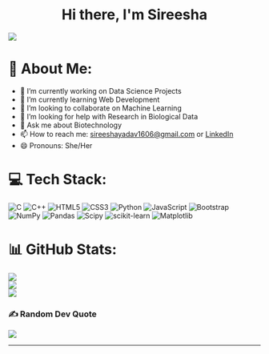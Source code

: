 <h1 align="center">Hi there, I'm Sireesha</h1>

[![](https://visitcount.itsvg.in/api?id=sireesha-16&icon=0&color=0)](https://visitcount.itsvg.in)

# 💫 About Me:

- 🔭 I’m currently working on Data Science Projects
- 🌱 I’m currently learning Web Development
- 👯 I’m looking to collaborate on Machine Learning
- 🤔 I’m looking for help with Research in Biological Data
- 💬 Ask me about Biotechnology
- 📫 How to reach me: [sireeshayadav1606@gmail.com](sireeshayadav1606@gmail.com) or [LinkedIn](https://www.linkedin.com/in/sireesha-s-8171bb289/)
- 😄 Pronouns: She/Her



# 💻 Tech Stack:
![C](https://img.shields.io/badge/c-%2300599C.svg?style=for-the-badge&logo=c&logoColor=white) ![C++](https://img.shields.io/badge/c++-%2300599C.svg?style=for-the-badge&logo=c%2B%2B&logoColor=white) ![HTML5](https://img.shields.io/badge/html5-%23E34F26.svg?style=for-the-badge&logo=html5&logoColor=white) ![CSS3](https://img.shields.io/badge/css3-%231572B6.svg?style=for-the-badge&logo=css3&logoColor=white) ![Python](https://img.shields.io/badge/python-3670A0?style=for-the-badge&logo=python&logoColor=ffdd54) ![JavaScript](https://img.shields.io/badge/javascript-%23323330.svg?style=for-the-badge&logo=javascript&logoColor=%23F7DF1E) ![Bootstrap](https://img.shields.io/badge/bootstrap-%238511FA.svg?style=for-the-badge&logo=bootstrap&logoColor=white) ![NumPy](https://img.shields.io/badge/numpy-%23013243.svg?style=for-the-badge&logo=numpy&logoColor=white) ![Pandas](https://img.shields.io/badge/pandas-%23150458.svg?style=for-the-badge&logo=pandas&logoColor=white) ![Scipy](https://img.shields.io/badge/SciPy-%230C55A5.svg?style=for-the-badge&logo=scipy&logoColor=%white) ![scikit-learn](https://img.shields.io/badge/scikit--learn-%23F7931E.svg?style=for-the-badge&logo=scikit-learn&logoColor=white) ![Matplotlib](https://img.shields.io/badge/Matplotlib-%23ffffff.svg?style=for-the-badge&logo=Matplotlib&logoColor=black)
# 📊 GitHub Stats:
![](https://github-readme-stats.vercel.app/api?username=sireesha-16&theme=dark&hide_border=false&include_all_commits=false&count_private=false)<br/>
![](https://github-readme-streak-stats.herokuapp.com/?user=sireesha-16&theme=dark&hide_border=false)<br/>
![](https://github-readme-stats.vercel.app/api/top-langs/?username=sireesha-16&theme=dark&hide_border=false&include_all_commits=false&count_private=false&layout=compact)

### ✍️ Random Dev Quote
![](https://quotes-github-readme.vercel.app/api?type=horizontal&theme=radical)

---


<!-- Proudly created with GPRM ( https://gprm.itsvg.in ) -->
